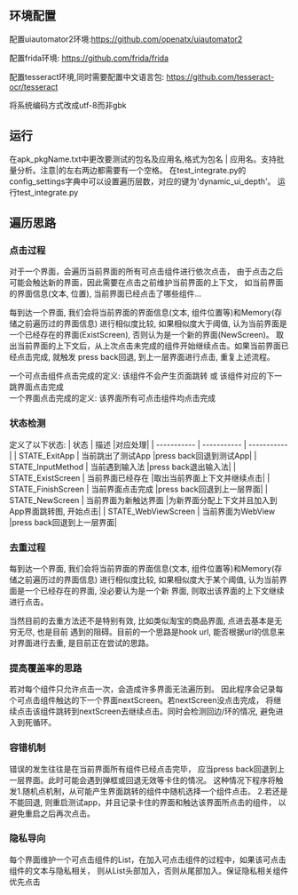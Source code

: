 ## 环境配置
配置uiautomator2环境:https://github.com/openatx/uiautomator2

配置frida环境: https://github.com/frida/frida

配置tesseract环境,同时需要配置中文语言包:  https://github.com/tesseract-ocr/tesseract

将系统编码方式改成utf-8而非gbk

## 运行
在apk_pkgName.txt中更改要测试的包名及应用名,格式为包名 | 应用名。支持批量分析。注意|的左右两边都需要有一个空格。
在test_integrate.py的config_settings字典中可以设置遍历层数，对应的键为'dynamic_ui_depth'。
运行test_integrate.py

## 遍历思路
### 点击过程
对于一个界面，会遍历当前界面的所有可点击组件进行依次点击，
由于点击之后可能会触达新的界面，因此需要在点击之前维护当前界面的上下文，
如当前界面的界面信息(文本, 位置), 当前界面已经点击了哪些组件...

每到达一个界面, 我们会将当前界面的界面信息(文本, 组件位置等)和Memory(存储之前遍历过的界面信息)
进行相似度比较, 如果相似度大于阈值, 认为当前界面是一个已经存在的界面(ExistScreen), 否则认为是一个新的界面(NewScreen)。
取出当前界面的上下文后，从上次点击未完成的组件开始继续点击。如果当前界面已经点击完成, 就触发
press back回退, 到上一层界面进行点击, 重复上述流程。

一个可点击组件点击完成的定义: 该组件不会产生页面跳转 或 该组件对应的下一跳界面点击完成  
一个界面点击完成的定义: 该界面所有可点击组件均点击完成

### 状态检测
定义了以下状态:
| 状态     | 描述 |对应处理|
| ----------- | ----------- | ----------- |
| STATE_ExitApp      | 当前跳出了测试App       |press back回退到测试App|
| STATE_InputMethod   | 当前遇到输入法        |press back退出输入法|
| STATE_ExistScreen   | 当前界面已经存在        |取出当前界面上下文并继续点击|
| STATE_FinishScreen   | 当前界面点击完成        |press back回退到上一层界面|
| STATE_NewScreen   | 当前界面为新触达界面        |为新界面分配上下文并且加入到App界面跳转图, 开始点击|
| STATE_WebViewScreen   | 当前界面为WebView        |press back回退到上一层界面|

### 去重过程
每到达一个界面, 我们会将当前界面的界面信息(文本, 组件位置等)和Memory(存储之前遍历过的界面信息)
进行相似度比较, 如果相似度大于某个阈值, 认为当前界面是一个已经存在的界面, 没必要认为是一个新
界面, 则取出该界面的上下文继续进行点击。

当然目前的去重方法还不是特别有效, 比如类似淘宝的商品界面, 点进去基本是无穷无尽, 也是目前
遇到的阻碍。目前的一个思路是hook url, 能否根据url的信息来对界面进行去重, 是目前正在尝试的思路。

### 提高覆盖率的思路
若对每个组件只允许点击一次，会造成许多界面无法遍历到。
因此程序会记录每个可点击组件触达的下一个界面nextScreen。若nextScreen没点击完成，
将继续点击该组件跳转到nextScreen去继续点击。同时会检测回边/环的情况, 避免进入到死循环。

### 容错机制
错误的发生往往是在当前界面所有组件已经点击完毕，
应当press back回退到上一层界面。此时可能会遇到弹框或回退无效等卡住的情况。
这种情况下程序将触发1.随机点机制，从可能产生界面跳转的组件中随机选择一个组件点击。
2.若还是不能回退, 则重启测试app，并且记录卡住的界面和触达该界面所点击的组件，
以避免重启之后再次点击。

### 隐私导向
每个界面维护一个可点击组件的List，在加入可点击组件的过程中，如果该可点击组件的文本与隐私相关，
则从List头部加入，否则从尾部加入。保证隐私相关组件优先点击




